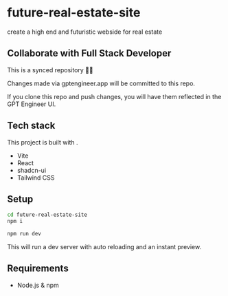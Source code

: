 # future-real-estate-site

create a high end and futuristic webside for real estate 

## Collaborate with Full Stack Developer 

This is a synced repository 🌟🤖

Changes made via gptengineer.app will be committed to this repo.

If you clone this repo and push changes, you will have them reflected in the GPT Engineer UI.

## Tech stack

This project is built with .

- Vite
- React
- shadcn-ui
- Tailwind CSS

## Setup

```sh
cd future-real-estate-site
npm i
```

```sh
npm run dev
```

This will run a dev server with auto reloading and an instant preview.

## Requirements

- Node.js & npm 
